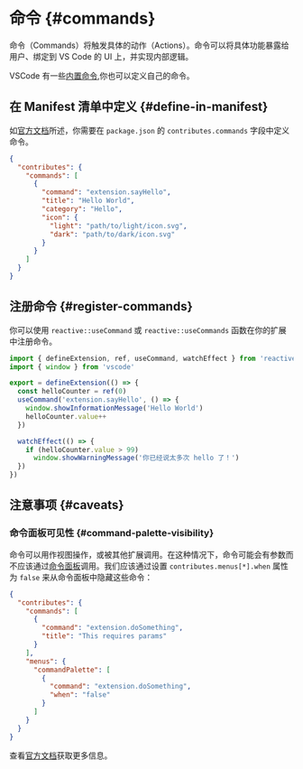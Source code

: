 # 命令 {#commands}

命令（Commands）将触发具体的动作（Actions）。命令可以将具体功能暴露给用户、绑定到 VS Code 的 UI 上，并实现内部逻辑。

VSCode 有一些[内置命令](https://code.visualstudio.com/api/references/commands),你也可以定义自己的命令。

## 在 Manifest 清单中定义 {#define-in-manifest}

如[官方文档](https://code.visualstudio.com/api/references/contribution-points#contributes.commands)所述，你需要在 `package.json` 的 `contributes.commands` 字段中定义命令。

```json
{
  "contributes": {
    "commands": [
      {
        "command": "extension.sayHello",
        "title": "Hello World",
        "category": "Hello",
        "icon": {
          "light": "path/to/light/icon.svg",
          "dark": "path/to/dark/icon.svg"
        }
      }
    ]
  }
}
```

## 注册命令 {#register-commands}

你可以使用 `reactive::useCommand` 或 `reactive::useCommands` 函数在你的扩展中注册命令。

```ts {6-9}
import { defineExtension, ref, useCommand, watchEffect } from 'reactive-vscode'
import { window } from 'vscode'

export = defineExtension(() => {
  const helloCounter = ref(0)
  useCommand('extension.sayHello', () => {
    window.showInformationMessage('Hello World')
    helloCounter.value++
  })

  watchEffect(() => {
    if (helloCounter.value > 99)
      window.showWarningMessage('你已经说太多次 hello 了！')
  })
})
```

## 注意事项 {#caveats}

### 命令面板可见性 {#command-palette-visibility}

命令可以用作视图操作，或被其他扩展调用。在这种情况下，命令可能会有参数而不应该通过[命令面板](https://code.visualstudio.com/api/ux-guidelines/command-palette)调用。我们应该通过设置 `contributes.menus[*].when` 属性为 `false` 来从命令面板中隐藏这些命令：

```json
{
  "contributes": {
    "commands": [
      {
        "command": "extension.doSomething",
        "title": "This requires params"
      }
    ],
    "menus": {
      "commandPalette": [
        {
          "command": "extension.doSomething",
          "when": "false"
        }
      ]
    }
  }
}
```

查看[官方文档](https://code.visualstudio.com/api/references/contribution-points#Context-specific-visibility-of-Command-Palette-menu-items)获取更多信息。
